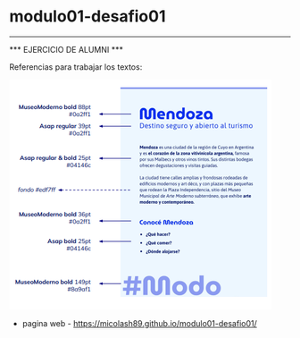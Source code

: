 # modulo01-desafio01

---

*** EJERCICIO DE ALUMNI ***

Referencias para trabajar los textos:

<img src="images/ejercicio.png" alt = "EJERCICIO MENDOZA">

- pagina web - https://micolash89.github.io/modulo01-desafio01/
